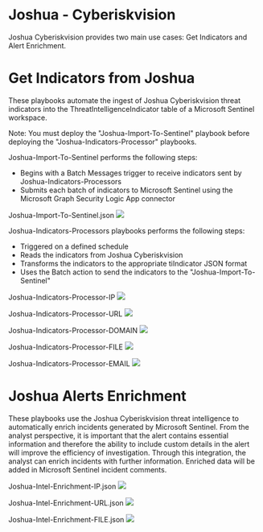 # Joshua - Cyberiskvision

Joshua Cyberiskvision provides two main use cases: Get Indicators and Alert Enrichment.

# Get Indicators from Joshua

These playbooks automate the ingest of Joshua Cyberiskvision threat indicators into the ThreatIntelligenceIndicator table of a Microsoft Sentinel workspace.

Note: You must deploy the "Joshua-Import-To-Sentinel" playbook before deploying the "Joshua-Indicators-Processor" playbooks.

Joshua-Import-To-Sentinel performs the following steps:
 - Begins with a Batch Messages trigger to receive indicators sent by Joshua-Indicators-Processors
 - Submits each batch of indicators to Microsoft Sentinel using the Microsoft Graph Security Logic App connector

Joshua-Import-To-Sentinel.json
<a href="https://portal.azure.com/#create/Microsoft.Template/uri/https%3A%2F%2Fraw.githubusercontent.com%2FAzure%2FAzure-Sentinel%2Fmaster%2FSolutions%2FJoshua-Cyberiskvision%2FPlaybooks%2FJoshua-Import-To-Sentinel%2Fazuredeploy.json" target="_blank">
    <img src="https://aka.ms/deploytoazurebutton"/>
</a>

Joshua-Indicators-Processors playbooks performs the following steps: 
 - Triggered on a defined schedule
 - Reads the indicators from Joshua Cyberiskvision
 - Transforms the indicators to the appropriate tiIndicator JSON format
 - Uses the Batch action to send the indicators to the "Joshua-Import-To-Sentinel"

Joshua-Indicators-Processor-IP
<a href="https://portal.azure.com/#create/Microsoft.Template/uri/https%3A%2F%2Fraw.githubusercontent.com%2FAzure%2FAzure-Sentinel%2Fmaster%2FSolutions%2FJoshua-Cyberiskvision%2FPlaybooks%2FJoshua-Indicators-Processor-IP%2Fazuredeploy.json" target="_blank">
    <img src="https://aka.ms/deploytoazurebutton"/>
</a>

Joshua-Indicators-Processor-URL
<a href="https://portal.azure.com/#create/Microsoft.Template/uri/https%3A%2F%2Fraw.githubusercontent.com%2FAzure%2FAzure-Sentinel%2Fmaster%2FSolutions%2FJoshua-Cyberiskvision%2FPlaybooks%2FJoshua-Indicators-Processor-URL%2Fazuredeploy.json" target="_blank">
    <img src="https://aka.ms/deploytoazurebutton"/>
</a>

Joshua-Indicators-Processor-DOMAIN
<a href="https://portal.azure.com/#create/Microsoft.Template/uri/https%3A%2F%2Fraw.githubusercontent.com%2FAzure%2FAzure-Sentinel%2Fmaster%2FSolutions%2FJoshua-Cyberiskvision%2FPlaybooks%2FJoshua-Indicators-Processor-DOMAIN%2Fazuredeploy.json" target="_blank">
    <img src="https://aka.ms/deploytoazurebutton"/>
</a>

Joshua-Indicators-Processor-FILE
<a href="https://portal.azure.com/#create/Microsoft.Template/uri/https%3A%2F%2Fraw.githubusercontent.com%2FAzure%2FAzure-Sentinel%2Fmaster%2FSolutions%2FJoshua-Cyberiskvision%2FPlaybooks%2FJoshua-Indicators-Processor-FILE%2Fazuredeploy.json" target="_blank">
    <img src="https://aka.ms/deploytoazurebutton"/>
</a>

Joshua-Indicators-Processor-EMAIL
<a href="https://portal.azure.com/#create/Microsoft.Template/uri/https%3A%2F%2Fraw.githubusercontent.com%2FAzure%2FAzure-Sentinel%2Fmaster%2FSolutions%2FJoshua-Cyberiskvision%2FPlaybooks%2FJoshua-Indicators-Processor-EMAIL%2Fazuredeploy.json" target="_blank">
    <img src="https://aka.ms/deploytoazurebutton"/>
</a>

# Joshua Alerts Enrichment

These playbooks use the Joshua Cyberiskvision threat intelligence to automatically enrich incidents generated by Microsoft Sentinel.
From the analyst perspective, it is important that the alert contains essential information and therefore the ability to include custom details in the alert will improve the efficiency of investigation.
Through this integration, the analyst can enrich incidents with further information.
Enriched data will be added in Microsoft Sentinel incident comments.

Joshua-Intel-Enrichment-IP.json
<a href="https://portal.azure.com/#create/Microsoft.Template/uri/https%3A%2F%2Fraw.githubusercontent.com%2FAzure%2FAzure-Sentinel%2Fmaster%2FSolutions%2FJoshua-Cyberiskvision%2FPlaybooks%2FJoshua-Intel-Enrichment-IP%2Fazuredeploy.json" target="_blank">
    <img src="https://aka.ms/deploytoazurebutton"/>
</a>

Joshua-Intel-Enrichment-URL.json
<a href="https://portal.azure.com/#create/Microsoft.Template/uri/https%3A%2F%2Fraw.githubusercontent.com%2FAzure%2FAzure-Sentinel%2Fmaster%2FSolutions%2FJoshua-Cyberiskvision%2FPlaybooks%2FJoshua-Intel-Enrichment-URL%2Fazuredeploy.json" target="_blank">
    <img src="https://aka.ms/deploytoazurebutton"/>
</a>

Joshua-Intel-Enrichment-FILE.json
<a href="https://portal.azure.com/#create/Microsoft.Template/uri/https%3A%2F%2Fraw.githubusercontent.com%2FAzure%2FAzure-Sentinel%2Fmaster%2FSolutions%2FJoshua-Cyberiskvision%2FPlaybooks%2FJoshua-Intel-Enrichment-FILE%2Fazuredeploy.json" target="_blank">
    <img src="https://aka.ms/deploytoazurebutton"/>
</a>